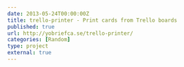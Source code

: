 ```yaml
---
date: 2013-05-24T00:00:00Z
title: trello-printer - Print cards from Trello boards
published: true
url: http://yobriefca.se/trello-printer/
categories: [Random]
type: project
external: true
---
```

